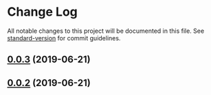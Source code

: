 # Change Log

All notable changes to this project will be documented in this file. See [standard-version](https://github.com/conventional-changelog/standard-version) for commit guidelines.

## [0.0.3](https://github.com/nanndoj/bankpass-sdk-react-native/compare/v0.0.2...v0.0.3) (2019-06-21)

## [0.0.2](https://github.com/nanndoj/bankpass-sdk-react-native/compare/v0.0.8...v0.0.2) (2019-06-21)
